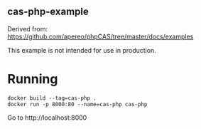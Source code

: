 cas-php-example
---------------

Derived from: https://github.com/apereo/phpCAS/tree/master/docs/examples

This example is not intended for use in production.

Running
=======

```shell
docker build --tag=cas-php .
docker run -p 8000:80 --name=cas-php cas-php
```

Go to http://localhost:8000
